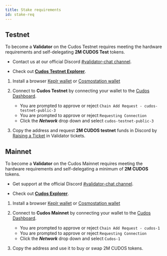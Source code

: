 ```yaml
---
title: Stake requirements
id: stake-req
---
```


## Testnet

To become a **Validator** on the Cudos Testnet requires meeting the hardware requirements and self-delegating **2M CUDOS Test** tokens.

* Contact us at our official Discord [#validator-chat channel](https://discord.com/channels/593796681103966208/849951329174421504).

* Check out [**Cudos Testnet Explorer**](https://explorer.testnet.cudos.org/).

1. Install a browser [Keplr wallet](https://help.keplr.app/en/getting-started/installing-keplr-wallet) or [Cosmostation wallet](https://docs.cosmostation.io/docs/User%20Guide/Cosmostation%20Extension/introduction/) 

2. Connect to **Cudos Testnet** by connecting your wallet to the [Cudos Dashboard](https://dashboard.cudos.org/).

    * You are prompted to approve or reject `Chain Add Request - cudos-testnet-public-3`
    * You are prompted to approve or reject `Requesting Connection`
    * Click the ***Network*** drop down and select `cudos-testnet-public-3`

3. Copy the address and request **2M CUDOS testnet** funds in Discord by [Raising a Ticket](https://discord.com/channels/593796681103966208/974390166066192434) in Validator tickets.

## Mainnet

To become a **Validator** on the Cudos Mainnet requires meeting the hardware requirements and self-delegating a minimum of **2M CUDOS** tokens.

* Get support at the official Discord [#validator-chat channel](https://discord.com/channels/593796681103966208/849951329174421504).

* Check out [**Cudos Explorer**](https://explorer.cudos.org/).

1. Install a browser [Keplr wallet](https://help.keplr.app/en/getting-started/installing-keplr-wallet) or [Cosmostation wallet](https://docs.cosmostation.io/docs/User%20Guide/Cosmostation%20Extension/introduction/) 

2. Connect to **Cudos Mainnet** by connecting your wallet to the [Cudos Dashboard](https://dashboard.cudos.org/).

    * You are prompted to approve or reject `Chain Add Request - cudos-1`
    * You are prompted to approve or reject `Requesting Connection`
    * Click the ***Network*** drop down and select `Cudos-1`

3. Copy the address and use it to buy or swap 2M CUDOS tokens. 











